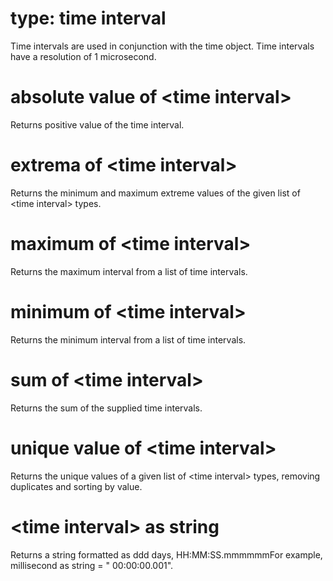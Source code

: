 # type: time interval

Time intervals are used in conjunction with the time object. Time intervals have a resolution of 1 microsecond.

# absolute value of &lt;time interval&gt;

Returns positive value of the time interval.

# extrema of &lt;time interval&gt;

Returns the minimum and maximum extreme values of the given list of &lt;time interval&gt; types.

# maximum of &lt;time interval&gt;

Returns the maximum interval from a list of time intervals.

# minimum of &lt;time interval&gt;

Returns the minimum interval from a list of time intervals.

# sum of &lt;time interval&gt;

Returns the sum of the supplied time intervals.

# unique value of &lt;time interval&gt;

Returns the unique values of a given list of &lt;time interval&gt; types, removing duplicates and sorting by value.

# &lt;time interval&gt; as string

Returns a string formatted as ddd days, HH:MM:SS.mmmmmmFor example, millisecond as string = &quot; 00:00:00.001&quot;.

